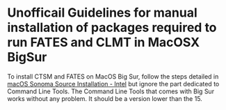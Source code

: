 # Unofficail Guidelines for manual installation of packages required to run FATES and CLMT in MacOSX BigSur

To install CTSM and FATES on MacOS Big Sur, follow the steps detailed in [macOS Sonoma Source Installation - Intel](./os-macos-sonoma-intel.md) but ignore the part dedicated to Command Line Tools. The Command Line Tools that comes with Big Sur works without any problem. It should be a version lower than the 15. 
